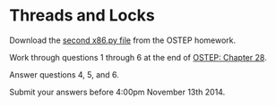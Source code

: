 Threads and Locks
=================

Download the [second x86.py file](http://pages.cs.wisc.edu/~remzi/OSTEP/Homework/HW-ThreadsLocks.tgz) from the OSTEP homework.

Work through questions 1 through 6 at the end of [OSTEP: Chapter 28](pages.cs.wisc.edu/~remzi/OSTEP/threads-locks.pdf#page=21).  

Answer questions 4, 5, and 6.  

Submit your answers before 4:00pm November 13th 2014.
